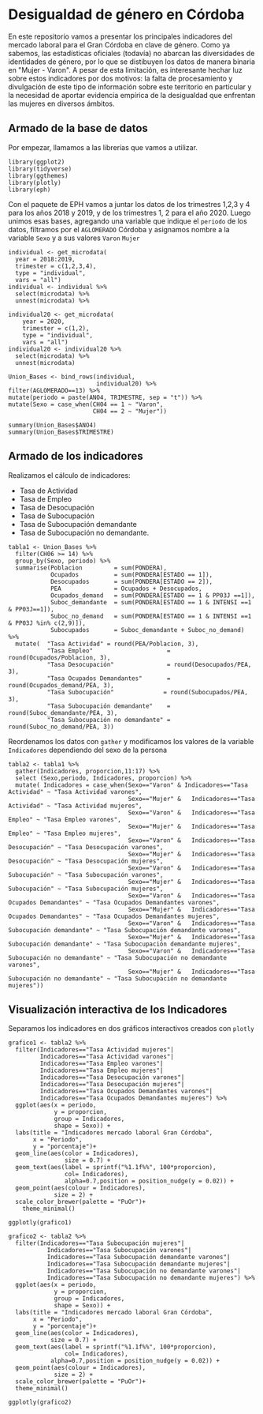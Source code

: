 # Desigualdad de género en Córdoba
En este repositorio vamos a presentar los principales indicadores del mercado laboral para el Gran Córdoba en clave de género. Como ya sabemos, las estadísticas oficiales (todavía) no abarcan las diversidades de identidades de género, por lo que se distibuyen los datos de manera binaria en "Mujer - Varon". A pesar de esta limitación, es interesante hechar luz sobre estos indicadores por dos motivos: la falta de procesamiento y divulgación de este tipo de información sobre este territorio en particular y la necesidad de aportar evidencia empírica de la desigualdad que enfrentan las mujeres en diversos ámbitos.

## Armado de la base de datos

Por empezar, llamamos a las librerías que vamos a utilizar.
```
library(ggplot2)
library(tidyverse)
library(ggthemes)
library(plotly)
library(eph)
```
Con el paquete de EPH vamos a juntar los datos de los trimestres 1,2,3 y 4 para los años 2018 y 2019, y de los trimestres 1, 2 para el año 2020. 
Luego unimos esas bases, agregando una variable que indique el `periodo` de los datos, filtramos por el `AGLOMERADO` Córdoba y asignamos nombre a la variable `Sexo` y a sus valores `Varon` `Mujer` 
```
individual <- get_microdata(
  year = 2018:2019,
  trimester = c(1,2,3,4),
  type = "individual",
  vars = "all")
individual <- individual %>% 
  select(microdata) %>% 
  unnest(microdata) %>% 
  
individual20 <- get_microdata(
    year = 2020,
    trimester = c(1,2),
    type = "individual",
    vars = "all")
individual20 <- individual20 %>% 
  select(microdata) %>% 
  unnest(microdata)

Union_Bases <- bind_rows(individual, 
                         individual20) %>%
filter(AGLOMERADO==13) %>% 
mutate(periodo = paste(ANO4, TRIMESTRE, sep = "t")) %>% 
mutate(Sexo = case_when(CH04 == 1 ~ "Varon",
                        CH04 == 2 ~ "Mujer"))

summary(Union_Bases$ANO4)
summary(Union_Bases$TRIMESTRE)
```

## Armado de los indicadores

Realizamos el cálculo de indicadores: 
- Tasa de Actividad
- Tasa de Empleo
- Tasa de Desocupación
- Tasa de Subocupación
- Tasa de Subocupación demandante
- Tasa de Subocupación no demandante.
```
tabla1 <- Union_Bases %>% 
  filter(CH06 >= 14) %>% 
  group_by(Sexo, periodo) %>% 
  summarise(Poblacion         = sum(PONDERA),
            Ocupados          = sum(PONDERA[ESTADO == 1]),
            Desocupados       = sum(PONDERA[ESTADO == 2]),
            PEA               = Ocupados + Desocupados,
            Ocupados_demand   = sum(PONDERA[ESTADO == 1 & PP03J ==1]),
            Suboc_demandante  = sum(PONDERA[ESTADO == 1 & INTENSI ==1 & PP03J==1]),
            Suboc_no_demand   = sum(PONDERA[ESTADO == 1 & INTENSI ==1 & PP03J %in% c(2,9)]),
            Subocupados       = Suboc_demandante + Suboc_no_demand) %>% 
  mutate(  "Tasa Actividad" = round(PEA/Poblacion, 3),
           "Tasa Empleo"                     = round(Ocupados/Poblacion, 3),
           "Tasa Desocupación"               = round(Desocupados/PEA, 3),
           "Tasa Ocupados Demandantes"       = round(Ocupados_demand/PEA, 3),
           "Tasa Subocupación"              = round(Subocupados/PEA, 3),
           "Tasa Subocupación demandante"    = round(Suboc_demandante/PEA, 3),
           "Tasa Subocupación no demandante" = round(Suboc_no_demand/PEA, 3)) 
```
Reordenamos los datos con `gather` y modificamos los valores de la variable `Indicadores` dependiendo del sexo de la persona
```
tabla2 <- tabla1 %>% 
  gather(Indicadores, proporcion,11:17) %>% 
  select (Sexo,periodo, Indicadores, proporcion) %>%
  mutate( Indicadores = case_when(Sexo=="Varon" & Indicadores=="Tasa Actividad" ~ "Tasa Actividad varones",
                                  Sexo=="Mujer" &	Indicadores=="Tasa Actividad" ~ "Tasa Actividad mujeres",
                                  Sexo=="Varon" &	Indicadores=="Tasa Empleo" ~ "Tasa Empleo varones",
                                  Sexo=="Mujer" &	Indicadores=="Tasa Empleo" ~ "Tasa Empleo mujeres",
                                  Sexo=="Varon" &	Indicadores=="Tasa Desocupación" ~ "Tasa Desocupación varones",
                                  Sexo=="Mujer" &	Indicadores=="Tasa Desocupación" ~ "Tasa Desocupación mujeres",
                                  Sexo=="Varon" &	Indicadores=="Tasa Subocupación" ~ "Tasa Subocupación varones",
                                  Sexo=="Mujer" &	Indicadores=="Tasa Subocupación" ~ "Tasa Subocupación mujeres",
                                  Sexo=="Varon" &	Indicadores=="Tasa Ocupados Demandantes" ~ "Tasa Ocupados Demandantes varones",
                                  Sexo=="Mujer" &	Indicadores=="Tasa Ocupados Demandantes" ~ "Tasa Ocupados Demandantes mujeres",
                                  Sexo=="Varon" &	Indicadores=="Tasa Subocupación demandante" ~ "Tasa Subocupación demandante varones",
                                  Sexo=="Mujer" &	Indicadores=="Tasa Subocupación demandante" ~ "Tasa Subocupación demandante mujeres",
                                  Sexo=="Varon" &	Indicadores=="Tasa Subocupación no demandante" ~ "Tasa Subocupación no demandante varones",
                                  Sexo=="Mujer" &	Indicadores=="Tasa Subocupación no demandante" ~ "Tasa Subocupación no demandante mujeres"))
```
## Visualización interactiva de los Indicadores

Separamos los indicadores en dos gráficos interactivos creados con `plotly`

```
grafico1 <- tabla2 %>% 
  filter(Indicadores=="Tasa Actividad mujeres"|
         Indicadores=="Tasa Actividad varones"|
         Indicadores=="Tasa Empleo varones"|
         Indicadores=="Tasa Empleo mujeres"|
         Indicadores=="Tasa Desocupación varones"|
         Indicadores=="Tasa Desocupación mujeres"|
         Indicadores=="Tasa Ocupados Demandantes varones"|
         Indicadores=="Tasa Ocupados Demandantes mujeres") %>% 
  ggplot(aes(x = periodo, 
             y = proporcion, 
             group = Indicadores,  
             shape = Sexo)) +
  labs(title = "Indicadores mercado laboral Gran Córdoba",
       x = "Periodo",
       y = "porcentaje")+
  geom_line(aes(color = Indicadores),
                size = 0.7) +
  geom_text(aes(label = sprintf("%1.1f%%", 100*proporcion),
                col= Indicadores),
                alpha=0.7,position = position_nudge(y = 0.02)) +
  geom_point(aes(colour = Indicadores),
             size = 2) +
  scale_color_brewer(palette = "PuOr")+
    theme_minimal()

ggplotly(grafico1)

grafico2 <- tabla2 %>% 
  filter(Indicadores=="Tasa Subocupación mujeres"|
           Indicadores=="Tasa Subocupación varones"|
           Indicadores=="Tasa Subocupación demandante varones"|
           Indicadores=="Tasa Subocupación demandante mujeres"|
           Indicadores=="Tasa Subocupación no demandante varones"|
           Indicadores=="Tasa Subocupación no demandante mujeres") %>% 
  ggplot(aes(x = periodo, 
             y = proporcion, 
             group = Indicadores,  
             shape = Sexo)) +
  labs(title = "Indicadores mercado laboral Gran Córdoba",
       x = "Periodo",
       y = "porcentaje")+
  geom_line(aes(color = Indicadores),
            size = 0.7) +
  geom_text(aes(label = sprintf("%1.1f%%", 100*proporcion),
                col= Indicadores),
            alpha=0.7,position = position_nudge(y = 0.02)) +
  geom_point(aes(colour = Indicadores),
             size = 2) +
  scale_color_brewer(palette = "PuOr")+
  theme_minimal()

ggplotly(grafico2)

```
